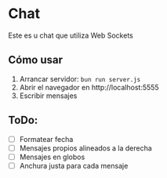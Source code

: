 # Chat

Este es u chat que utiliza Web Sockets

## Cómo usar

1. Arrancar servidor: `bun run server.js`
2. Abrir el navegador en http://localhost:5555
3. Escribir mensajes

## ToDo:

- [ ] Formatear fecha
- [ ] Mensajes propios alineados a la derecha
- [ ] Mensajes en globos
- [ ] Anchura justa para cada mensaje
